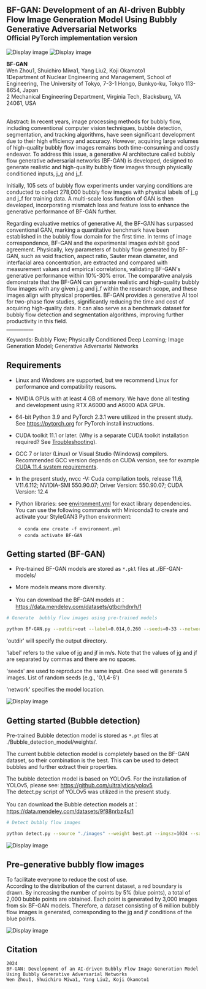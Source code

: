 ## BF-GAN: Development of an AI-driven Bubbly Flow Image Generation Model Using Bubbly Generative Adversarial Networks<br><sub>Official PyTorch implementation version</sub>

![Display image](./docs/1.png)
![Display image](./docs/2.png)

**BF-GAN**<br>
Wen Zhou1, Shuichiro Miwa1, Yang Liu2, Koji Okamoto1<br>
1Department of Nuclear Engineering and Management, School of Engineering, The University of Tokyo, 7-3-1 Hongo, Bunkyo-ku, Tokyo 113-8654, Japan<br>
2 Mechanical Engineering Department, Virginia Tech, Blacksburg, VA 24061, USA<br>
<br>

Abstract: In recent years, image processing methods for bubbly flow, including conventional computer vision techniques, bubble detection, segmentation, and tracking algorithms, have seen significant development due to their high efficiency and accuracy. However, acquiring large volumes of high-quality bubbly flow images remains both time-consuming and costly endeavor. To address this issue, a generative AI architecture called bubbly flow generative adversarial networks (BF-GAN) is developed, designed to generate realistic and high-quality bubbly flow images through physically conditioned inputs, j_g and j_f.<br>

Initially, 105 sets of bubbly flow experiments under varying conditions are conducted to collect 278,000 bubbly flow images with physical labels of j_g and j_f for training data. A multi-scale loss function of GAN is then developed, incorporating mismatch loss and feature loss to enhance the generative performance of BF-GAN further.<br>

Regarding evaluative metrics of generative AI, the BF-GAN has surpassed conventional GAN, marking a quantitative benchmark have been established in the bubbly flow domain for the first time. In terms of image correspondence, BF-GAN and the experimental images exhibit good agreement. Physically, key parameters of bubbly flow generated by BF-GAN, such as void fraction, aspect ratio, Sauter mean diameter, and interfacial area concentration, are extracted and compared with measurement values and empirical correlations, validating BF-GAN's generative performance within 10%-30% error. The comparative analysis demonstrate that the BF-GAN can generate realistic and high-quality bubbly flow images with any given j_g and j_f within the research scope, and these images align with physical properties. BF-GAN provides a generative AI tool for two-phase flow studies, significantly reducing the time and cost of acquiring high-quality data. It can also serve as a benchmark dataset for bubbly flow detection and segmentation algorithms, improving further productivity in this field.<br>___________


Keywords: 
Bubbly Flow; Physically Conditioned Deep Learning; Image Generation Model; Generative Adversarial Networks<br>



## Requirements

* Linux and Windows are supported, but we recommend Linux for performance and compatibility reasons.
* NVIDIA GPUs with at least 4 GB of memory. We have done all testing and development using RTX A6000 and A6000 ADA GPUs.
* 64-bit Python 3.9 and PyTorch 2.3.1 were utilized in the present study. See https://pytorch.org for PyTorch install instructions.
* CUDA toolkit 11.1 or later.  (Why is a separate CUDA toolkit installation required?  See [Troubleshooting](./docs/troubleshooting.md#why-is-cuda-toolkit-installation-necessary)).
* GCC 7 or later (Linux) or Visual Studio (Windows) compilers.  Recommended GCC version depends on CUDA version, see for example [CUDA 11.4 system requirements](https://docs.nvidia.com/cuda/archive/11.4.1/cuda-installation-guide-linux/index.html#system-requirements).
* In the present study,  nvcc -V: Cuda compilation tools, release 11.6, V11.6.112;  NVIDIA-SMI 550.90.07; Driver Version: 550.90.07;  CUDA Version: 12.4

* Python libraries: see [environment.yml](./environment.yml) for exact library dependencies.  You can use the following commands with Miniconda3 to create and activate your StyleGAN3 Python environment:
  - `conda env create -f environment.yml`
  - `conda activate BF-GAN`

## Getting started (BF-GAN)

* Pre-trained BF-GAN models are stored as `*.pkl` files at ./BF-GAN-models/ <br>

* More models means more diversity.

* You can download the BF-GAN models at：https://data.mendeley.com/datasets/gtbcrhdnrh/1

```.bash
# Generate  bubbly flow images using pre-trained models

python BF-GAN.py --outdir=out --label=0.014,0.260 --seeds=0-33 --network=/home/user/ZHOU-Wen/BF-GAN/BF-GAN-models/network-snapshot-00027-5000.pkl
```

'outdir' will specify the output directory.

'label' refers to the value of jg and jf in m/s. Note that the values of jg and jf are separated by commas and there are no spaces.

'seeds' are used to reproduce the same input. One seed will generate 5 images. List of random seeds (e.g., \'0,1,4-6\')

'network' specifies the model location.

![Display image](./docs/3.png)


## Getting started (Bubble detection)
Pre-trained Bubble detection model is stored as `*.pt` files at ./Bubble_detection_model/weights/.

The current bubble detection model is completely based on the BF-GAN dataset, so their combination is the best. This can be used to detect bubbles and further extract their properties.

The bubble detection model is based on YOLOv5. For the installation of YOLOv5, please see: https://github.com/ultralytics/yolov5 <br>
The detect.py script of YOLOv5 was utilized in the present study.

You can download the Bubble detection models at：https://data.mendeley.com/datasets/9f88nrbz4s/1



```.bash
# Detect bubbly flow images

python detect.py --source "./images" --weight best.pt --imgsz=1024 --save-txt --save-crop --line-thickness=2 --hide-labels --hide-conf

```

![Display image](./docs/4.png)



## Pre-generative bubbly flow images

To facilitate everyone to reduce the cost of use. <br>
According to the distribution of the current dataset, a red boundary is drawn. By increasing the number of points by 5% (blue points), a total of 2,000 bubble points are obtained. Each point is generated by 3,000 images from six BF-GAN models. Therefore, a dataset consisting of 6 million bubbly flow images is generated, corresponding to the jg and jf conditions of the blue points.

![Display image](./docs/5.png)
## Citation

```
2024
BF-GAN: Development of an AI-driven Bubbly Flow Image Generation Model Using Bubbly Generative Adversarial Networks
Wen Zhou1, Shuichiro Miwa1, Yang Liu2, Koji Okamoto1
```

